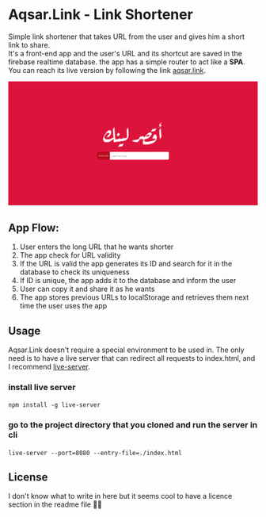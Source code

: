 # Aqsar.Link - Link Shortener

 Simple link shortener that takes URL from the user and gives him a short link to share.  
 It's a front-end app and the user's URL and its shortcut are saved in the firebase realtime database. the app has a simple router to act like a **SPA**.  
You can reach its live version by following the link [aqsar.link](https://aqsar.link).

![project homepage](./readme-cover.png)

## App Flow:
1. User enters the long URL that he wants shorter
2. The app check for URL validity
3. If the URL is valid the app generates its ID and search for it in the database to check its uniqueness
4. If ID is unique, the app adds it to the database and inform the user
5. User can copy it and share it as he wants
6. The app stores previous URLs to localStorage and retrieves them next time the user uses the app

## Usage
Aqsar.Link doesn't require a special environment to be used in. The only need is to have a live server that can redirect all requests to index.html, and I recommend [live-server](https://github.com/tapio/live-server).
### install live server  
`npm install -g live-server`
### go to the project directory that you cloned and run the server in cli
`live-server --port=8080 --entry-file=./index.html`

## License
I don't know what to write in here but it seems cool to have a licence section in the readme file 🚶‍♂️